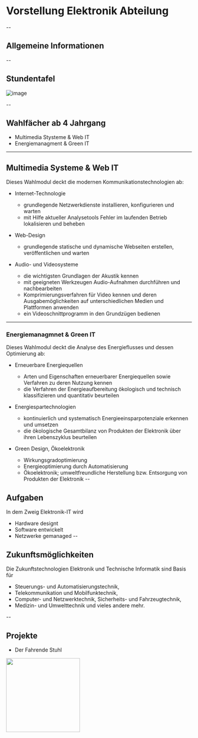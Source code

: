 # Vorstellung Elektronik Abteilung 

--

## Allgemeine Informationen


--
## Stundentafel
![image](https://user-images.githubusercontent.com/67701825/203756287-1bcfd1ea-d752-4bdd-94b1-25d8cf4dadb4.png)

--
<!-- .slide:  data-transition="convex-in concave-out"-->
## Wahlfächer ab 4  Jahrgang
* Multimedia Stysteme & Web IT
* Energiemanagment & Green IT

---
<section class="r-fit-text">
<h1>Multimedia Systeme & Web IT</h1>
Dieses Wahlmodul deckt die modernen Kommunikationstechnologien ab:

* Internet-Technologie
  * grundlegende Netzwerkdienste installieren, konfigurieren und warten
  * mit Hilfe aktueller Analysetools Fehler im laufenden Betrieb lokalisieren und beheben

* Web-Design
  * grundlegende statische und dynamische Webseiten erstellen, veröffentlichen und warten

* Audio- und Videosysteme
  * die wichtigsten Grundlagen der Akustik kennen
  * mit geeigneten Werkzeugen Audio-Aufnahmen durchführen und nachbearbeiten
  * Komprimierungsverfahren für Video kennen und deren Ausgabemöglichkeiten auf unterschiedlichen Medien und Plattformen anwenden
  * ein Videoschnittprogramm in den Grundzügen bedienen
 
---
<section class="r-fit-text">
<h1>Energiemanagmnet & Green IT</h1>
Dieses Wahlmodul deckt die Analyse des Energieflusses und dessen Optimierung ab:

* Erneuerbare Energiequellen

  * Arten und Eigenschaften erneuerbarer Energiequellen sowie Verfahren zu deren Nutzung kennen
  * die Verfahren der Energieaufbereitung ökologisch und technisch klassifizieren und quantitativ beurteilen

* Energiespartechnologien
  * kontinuierlich und systematisch Energieeinsparpotenziale erkennen und umsetzen
  * die ökologische Gesamtbilanz von Produkten der Elektronik über ihren Lebenszyklus beurteilen

* Green Design, Ökoelektronik
  * Wirkungsgradoptimierung
  * Energieoptimierung durch Automatisierung
  * Ökoelektronik; umweltfreundliche Herstellung bzw. Entsorgung von Produkten der Elektronik
--
## Aufgaben

In dem Zweig Elektronik-IT wird
* Hardware designt <!-- .element: class="fragment" data-fragment-index="1" -->
* Software entwickelt <!-- .element: class="fragment" data-fragment-index="2" -->
* Netzwerke gemanaged <!-- .element: class="fragment" data-fragment-index="3" -->
--

## Zukunftsmöglichkeiten

Die Zukunftstechnologien Elektronik und Technische Informatik sind Basis für
* Steuerungs- und Automatisierungstechnik, <!-- .element: class="fragment" data-fragment-index="1" -->
* Telekommunikation und Mobilfunktechnik, <!-- .element: class="fragment" data-fragment-index="2" -->
* Computer- und Netzwerktechnik, Sicherheits- und Fahrzeugtechnik, <!-- .element: class="fragment" data-fragment-index="3" -->
* Medizin- und Umwelttechnik und vieles andere mehr. <!-- .element: class="fragment" data-fragment-index="4" -->

--

## Projekte
* Der Fahrende Stuhl 
<img src="http://www.htl-steyr.ac.at/cache/images/abt_e/el/e-stuhl_800x800-equal.jpg" style="width: 200px">